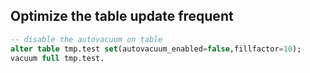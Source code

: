 ## Optimize the table update frequent

```sql
-- disable the autovacuum on table 
alter table tmp.test set(autovacuum_enabled=false,fillfactor=10);
vacuum full tmp.test.
```


